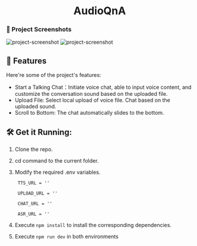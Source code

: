 <h1 align="center" id="title">AudioQnA</h1>

### 📸 Project Screenshots

![project-screenshot](../../assets/img/audio_ui.png)
![project-screenshot](../../assets/img/audio_ui_record.png)

<h2>🧐 Features</h2>

Here're some of the project's features:

- Start a Talking Chat：Initiate voice chat, able to input voice content, and customize the conversation sound based on the uploaded file.
- Upload File: Select local upload of voice file. Chat based on the uploaded sound.
- Scroll to Bottom: The chat automatically slides to the bottom.

<h2>🛠️ Get it Running:</h2>

1. Clone the repo.

2. cd command to the current folder.

3. Modify the required .env variables.

   ```
    TTS_URL = ''

    UPLOAD_URL = ''

    CHAT_URL = ''

    ASR_URL = ''
   ```

4. Execute `npm install` to install the corresponding dependencies.

5. Execute `npm run dev` in both environments
